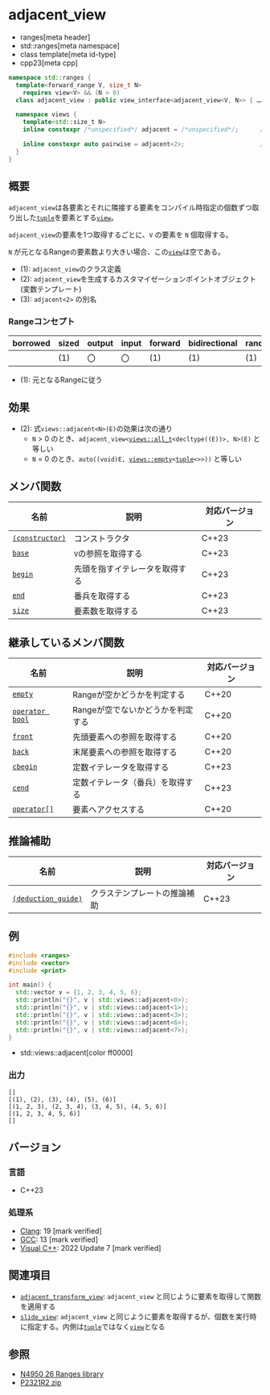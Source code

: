 # adjacent_view
* ranges[meta header]
* std::ranges[meta namespace]
* class template[meta id-type]
* cpp23[meta cpp]

```cpp
namespace std::ranges {
  template<forward_range V, size_t N>
    requires view<V> && (N > 0)
  class adjacent_view : public view_interface<adjacent_view<V, N>> { …… }; // (1)

  namespace views {
    template<std::size_t N>
    inline constexpr /*unspecified*/ adjacent = /*unspecified*/;      // (2)

    inline constexpr auto pairwise = adjacent<2>;                     // (3)
  }
}
```

## 概要

`adjacent_view`は各要素とそれに隣接する要素をコンパイル時指定の個数ずつ取り出した[`tuple`](/reference/tuple/tuple.md)を要素とする[`view`](view.md)。

`adjacent_view`の要素を1つ取得するごとに、`V` の要素を `N` 個取得する。

`N` が元となるRangeの要素数より大きい場合、この[`view`](view.md)は空である。

- (1): `adjacent_view`のクラス定義
- (2): `adjacent_view`を生成するカスタマイゼーションポイントオブジェクト(変数テンプレート)
- (3): `adjacent<2>` の別名

### Rangeコンセプト

| borrowed | sized | output | input | forward | bidirectional | random_access | contiguous | common | viewable | view |
|----------|-------|--------|-------|---------|---------------|---------------|------------|--------|----------|------|
|          | (1)   | 〇     | 〇    | (1)     | (1)           | (1)           |            | (1)    | ○       | ○   |

- (1): 元となるRangeに従う

## 効果

- (2): 式`views::adjacent<N>(E)`の効果は次の通り
    - `N` > 0 のとき、`adjacent_view<`[`views::all_t`](all.md)`<decltype((E))>, N>(E)` と等しい
    - `N` = 0 のとき、`auto((void)E, `[`views::empty`](empty_view.md)`<`[`tuple`](/reference/tuple/tuple.md)`<>>))` と等しい


## メンバ関数

| 名前                                                | 説明                             | 対応バージョン |
|-----------------------------------------------------|----------------------------------|----------------|
| [`(constructor)`](adjacent_view/op_constructor.md)  | コンストラクタ                   | C++23          |
| [`base`](adjacent_view/base.md)                     | `V`の参照を取得する              | C++23          |
| [`begin`](adjacent_view/begin.md)                   | 先頭を指すイテレータを取得する   | C++23          |
| [`end`](adjacent_view/end.md)                       | 番兵を取得する                   | C++23          |
| [`size`](adjacent_view/size.md)                     | 要素数を取得する                 | C++23          |

## 継承しているメンバ関数

| 名前                                         | 説明                              | 対応バージョン |
|----------------------------------------------|-----------------------------------|----------------|
| [`empty`](view_interface/empty.md)           | Rangeが空かどうかを判定する       | C++20          |
| [`operator bool`](view_interface/op_bool.md) | Rangeが空でないかどうかを判定する | C++20          |
| [`front`](view_interface/front.md)           | 先頭要素への参照を取得する        | C++20          |
| [`back`](view_interface/back.md)             | 末尾要素への参照を取得する        | C++20          |
| [`cbegin`](view_interface/cbegin.md)         | 定数イテレータを取得する          | C++23          |
| [`cend`](view_interface/cend.md)             | 定数イテレータ（番兵）を取得する  | C++23          |
| [`operator[]`](view_interface/op_at.md)      | 要素へアクセスする                | C++20          |

## 推論補助

| 名前                                                  | 説明                         | 対応バージョン |
|-------------------------------------------------------|------------------------------|----------------|
| [`(deduction_guide)`](adjacent_view/op_deduction_guide.md) | クラステンプレートの推論補助 | C++23          |

## 例
```cpp example
#include <ranges>
#include <vector>
#include <print>

int main() {
  std::vector v = {1, 2, 3, 4, 5, 6};
  std::println("{}", v | std::views::adjacent<0>);
  std::println("{}", v | std::views::adjacent<1>);
  std::println("{}", v | std::views::adjacent<3>);
  std::println("{}", v | std::views::adjacent<6>);
  std::println("{}", v | std::views::adjacent<7>);
}
```
* std::views::adjacent[color ff0000]

### 出力
```
[]
[(1), (2), (3), (4), (5), (6)]
[(1, 2, 3), (2, 3, 4), (3, 4, 5), (4, 5, 6)]
[(1, 2, 3, 4, 5, 6)]
[]
```

## バージョン
### 言語
- C++23

### 処理系
- [Clang](/implementation.md#clang): 19 [mark verified]
- [GCC](/implementation.md#gcc): 13 [mark verified]
- [Visual C++](/implementation.md#visual_cpp): 2022 Update 7 [mark verified]

## 関連項目
- [`adjacent_transform_view`](adjacent_transform_view.md): `adjacent_view` と同じように要素を取得して関数を適用する
- [`slide_view`](slide_view.md): `adjacent_view` と同じように要素を取得するが、個数を実行時に指定する。内側は[`tuple`](/reference/tuple/tuple.md)ではなく[`view`](view.md)となる

## 参照
- [N4950 26 Ranges library](https://timsong-cpp.github.io/cppwp/n4950/ranges)
- [P2321R2 zip](https://www.open-std.org/jtc1/sc22/wg21/docs/papers/2021/p2321r2.html)
